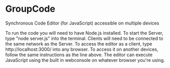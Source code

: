 # GroupCode
Synchronous Code Editor (for JavaScript) accessible on multiple devices

To run the code you will need to have Node.js installed.
To start the Server, type "node server.js" into the terminal.
Clients will need to be connected to the same network as the Server.
To access the editor as a client, type http://localhost:3000/ into any browser.
To access it on another devices, follow the same instructions as the line above.
The editor can execute JavaScript using the built in webconsole on whatever browser you're using.
